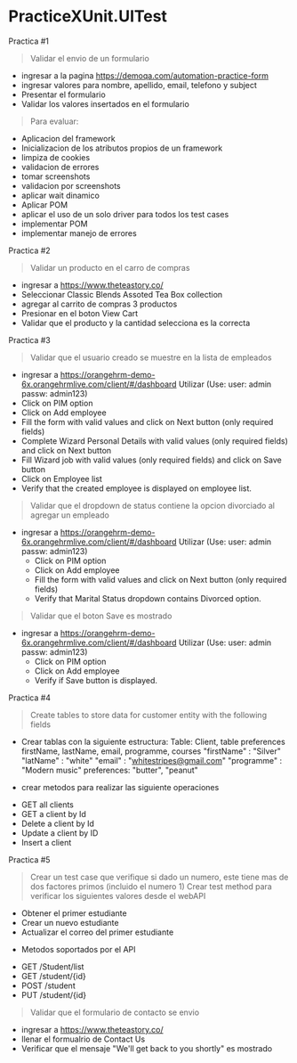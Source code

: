 # PracticeXUnit.UITest
Practica #1

> Validar el envio de un formulario
* ingresar a la pagina https://demoqa.com/automation-practice-form
* ingresar valores para nombre, apellido, email, telefono y subject
* Presentar el formulario
* Validar los valores insertados en el formulario
> Para evaluar:
- Aplicacion del framework
- Inicializacion de los atributos propios de un framework
- limpiza de cookies
- validacion de errores
- tomar screenshots
- validacion por screenshots
- aplicar wait dinamico
- Aplicar POM
- aplicar el uso de un solo driver para todos los test cases
- implementar POM
- implementar manejo de errores

Practica #2
> Validar un producto en el carro de compras
- ingresar a https://www.theteastory.co/
- Seleccionar Classic Blends Assoted Tea Box collection
- agregar al carrito de compras 3 productos
- Presionar en el boton View Cart
- Validar que el producto y la cantidad selecciona es la correcta

Practica #3
> Validar que el usuario creado se muestre en la lista de empleados
  * ingresar a https://orangehrm-demo-6x.orangehrmlive.com/client/#/dashboard Utilizar (Use: user: admin passw: admin123)
  * Click on PIM option
  * Click on Add employee
  * Fill the form with valid values and click on Next button (only required fields)
  * Complete Wizard Personal Details with valid values (only required fields) and click on Next button
  * Fill Wizard job with valid values (only required fields) and click on Save button
  * Click on Employee list
  * Verify that the created employee is displayed on employee list.

> Validar que el dropdown de status contiene la opcion divorciado al agregar un empleado
* ingresar a https://orangehrm-demo-6x.orangehrmlive.com/client/#/dashboard Utilizar (Use: user: admin passw: admin123)
  * Click on PIM option
  * Click on Add employee
  * Fill the form with valid values and click on Next button (only required fields)
  * Verify that Marital Status dropdown contains Divorced option.
	
> Validar que el boton Save es mostrado
* ingresar a https://orangehrm-demo-6x.orangehrmlive.com/client/#/dashboard Utilizar (Use: user: admin passw: admin123)
  * Click on PIM option
  * Click on Add employee
  * Verify if Save button is displayed.
  
Practica #4
> Create tables to store data for customer entity with the following fields
* Crear tablas con la siguiente estructura:
Table: Client,  table preferences
firstName, lastName, email, programme, courses
"firstName" : "Silver"
"latName" : "white"
"email" : "whitestripes@gmail.com"
"programme" : "Modern music"
preferences: "butter", "peanut"

* crear metodos para realizar las siguiente operaciones
- GET all clients
- GET a client by Id
- Delete a client by Id
- Update a client by ID
- Insert a client

Practica #5
> Crear un test case que verifique si dado un numero, este tiene mas de dos factores primos (incluido el numero 1)
> Crear test method para verificar los siguientes valores desde el webAPI
- Obtener el primer estudiante
- Crear un nuevo estudiante
- Actualizar el correo del primer estudiante
* Metodos soportados por el API
- GET /Student/list
- GET /student/{id}
- POST /student
- PUT /student/{id}
> Validar que el formulario de contacto se envio
* ingresar a https://www.theteastory.co/
* llenar el formualrio de Contact Us
* Verificar que el mensaje "We'll get back to you shortly" es mostrado
